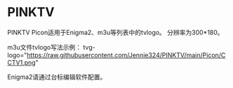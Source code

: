 # PINKTV
PINKTV Picon适用于Enigma2、m3u等列表中的tvlogo。
分辨率为300*180。

m3u文件tvlogo写法示例：
tvg-logo="https://raw.githubusercontent.com/Jennie324/PINKTV/main/Picon/CCTV1.png"

Enigma2请通过台标编辑软件配置。
